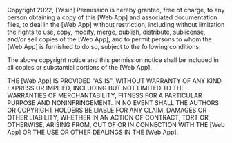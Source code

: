 Copyright 2022, [Yasin]
Permission is hereby granted, free of charge, to any person obtaining a copy of this [Web App] and associated documentation files, to deal in the [Web App] 
without restriction, including without limitation the rights to use, copy, modify, merge, publish, distribute, sublicense, and/or sell copies of the [Web App], 
and to permit persons to whom the [Web App] is furnished to do so, subject to the following conditions:

The above copyright notice and this permission notice shall be included in all copies or substantial portions of the [Web App].

THE [Web App] IS PROVIDED "AS IS", WITHOUT WARRANTY OF ANY KIND, EXPRESS OR IMPLIED, INCLUDING BUT NOT LIMITED TO THE WARRANTIES OF MERCHANTABILITY, FITNESS 
FOR A PARTICULAR PURPOSE AND NONINFRINGEMENT. IN NO EVENT SHALL THE AUTHORS OR COPYRIGHT HOLDERS BE LIABLE FOR ANY CLAIM, DAMAGES OR OTHER LIABILITY, WHETHER 
IN AN ACTION OF CONTRACT, TORT OR OTHERWISE, ARISING FROM, OUT OF OR IN CONNECTION WITH THE [Web App] OR THE USE OR OTHER DEALINGS IN THE [Web App].
